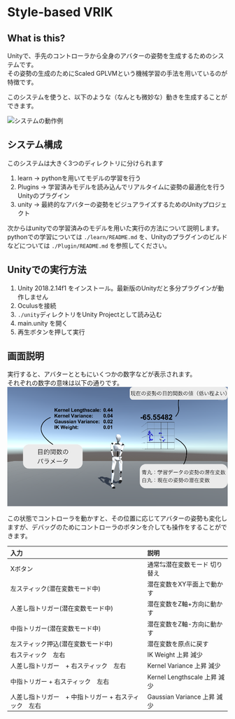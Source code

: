 # Style-based VRIK

## What is this?
Unityで、手先のコントローラから全身のアバターの姿勢を生成するためのシステムです。  
その姿勢の生成のためにScaled GPLVMという機械学習の手法を用いているのが特徴です。

このシステムを使うと、以下のような（なんとも微妙な）動きを生成することができます。

![システムの動作例](./VRWalkGIF.gif)

## システム構成
このシステムは大きく3つのディレクトリに分けられます

1. learn        ->  pythonを用いてモデルの学習を行う
2. Plugins      ->  学習済みモデルを読み込んでリアルタイムに姿勢の最適化を行うUnityのプラグイン
3. unity        ->  最終的なアバターの姿勢をビジュアライズするためのUnityプロジェクト

次からはunityでの学習済みのモデルを用いた実行の方法について説明します。  
pythonでの学習については ```./learn/README.md``` を、Unityのプラグインのビルドなどについては ```./Plugin/README.md``` を参照してください。

## Unityでの実行方法
1. Unity 2018.2.14f1 をインストール。最新版のUnityだと多分プラグインが動作しません  
2. Oculusを接続
3. ```./unity```ディレクトリをUnity Projectとして読み込む
4. main.unity を開く 
5. 再生ボタンを押して実行 

## 画面説明
実行すると、アバターとともにいくつかの数字などが表示されます。  
それぞれの数字の意味は以下の通りです。  
![画面説明図](./VRIKIllustration.png)

この状態でコントローラを動かすと、その位置に応じてアバターの姿勢も変化しますが、デバッグのためにコントローラのボタンを介しても操作をすることができます。

|入力|説明|
|:---|:---|
|Xボタン|通常⇆潜在変数モード 切り替え|
| 左スティック(潜在変数モード中) | 潜在変数をXY平面上で動かす |  
| 人差し指トリガー(潜在変数モード中) | 潜在変数をZ軸+方向に動かす |  
| 中指トリガー(潜在変数モード中) | 潜在変数をZ軸-方向に動かす |  
| 左スティック押込(潜在変数モード中) | 潜在変数を原点に戻す |  
| 右スティック　左右 | IK Weight 上昇 減少 |
| 人差し指トリガー　+ 右スティック　左右 | Kernel Variance 上昇 減少 |
| 中指トリガー + 右スティック　左右 | Kernel Lengthscale 上昇 減少 |
| 人差し指トリガー　+ 中指トリガー + 右スティック　左右 | Gaussian Variance 上昇 減少 |

<!-- ## License
Copyright © 2019, Arihide Takahashi. Released under the GPL License. -->